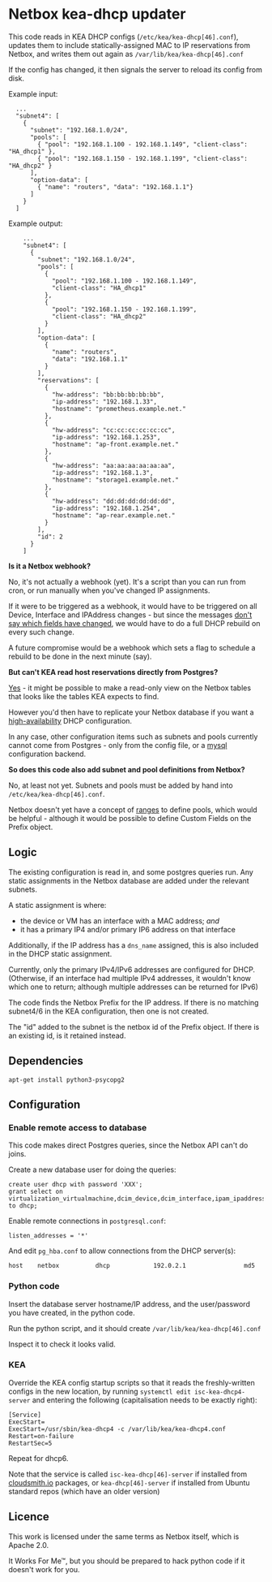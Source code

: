# Netbox kea-dhcp updater

This code reads in KEA DHCP configs (`/etc/kea/kea-dhcp[46].conf`),
updates them to include statically-assigned MAC to IP reservations from
Netbox, and writes them out again as `/var/lib/kea/kea-dhcp[46].conf`

If the config has changed, it then signals the server to reload its config
from disk.

Example input:

```
  ...
  "subnet4": [
    {
      "subnet": "192.168.1.0/24",
      "pools": [
        { "pool": "192.168.1.100 - 192.168.1.149", "client-class": "HA_dhcp1" },
        { "pool": "192.168.1.150 - 192.168.1.199", "client-class": "HA_dhcp2" }
      ],
      "option-data": [
        { "name": "routers", "data": "192.168.1.1"}
      ]
    }
  ]
```

Example output:

```
    ...
    "subnet4": [
      {
        "subnet": "192.168.1.0/24",
        "pools": [
          {
            "pool": "192.168.1.100 - 192.168.1.149",
            "client-class": "HA_dhcp1"
          },
          {
            "pool": "192.168.1.150 - 192.168.1.199",
            "client-class": "HA_dhcp2"
          }
        ],
        "option-data": [
          {
            "name": "routers",
            "data": "192.168.1.1"
          }
        ],
        "reservations": [
          {
            "hw-address": "bb:bb:bb:bb:bb",
            "ip-address": "192.168.1.33",
            "hostname": "prometheus.example.net."
          },
          {
            "hw-address": "cc:cc:cc:cc:cc:cc",
            "ip-address": "192.168.1.253",
            "hostname": "ap-front.example.net."
          },
          {
            "hw-address": "aa:aa:aa:aa:aa:aa",
            "ip-address": "192.168.1.3",
            "hostname": "storage1.example.net."
          },
          {
            "hw-address": "dd:dd:dd:dd:dd:dd",
            "ip-address": "192.168.1.254",
            "hostname": "ap-rear.example.net."
          }
        ],
        "id": 2
      }
    ]
```

**Is it a Netbox webhook?**

No, it's not actually a webhook (yet).  It's a script than you can run from
cron, or run manually when you've changed IP assignments.

If it were to be triggered as a webhook, it would have to be triggered on
all Device, Interface and IPAddress changes - but since the messages
[don't say which fields have changed](https://github.com/netbox-community/netbox/issues/3451),
we would have to do a full DHCP rebuild on every such change.

A future compromise would be a webhook which sets a flag to schedule a
rebuild to be done in the next minute (say).

**But can't KEA read host reservations directly from Postgres?**

[Yes](https://kea.readthedocs.io/en/v1_6_0/arm/admin.html#postgresql) - it
might be possible to make a read-only view on the Netbox tables that looks
like the tables KEA expects to find.

However you'd then have to replicate your Netbox database if you want a
[high-availability](https://kea.readthedocs.io/en/v1_6_0/arm/hooks.html#ha-high-availability)
DHCP configuration.

In any case, other configuration items such as subnets and pools currently
cannot come from Postgres - only from the config file, or a
[mysql](https://kea.readthedocs.io/en/v1_6_0/arm/config.html#cb-components)
configuration backend.

**So does this code also add subnet and pool definitions from Netbox?**

No, at least not yet.  Subnets and pools must be added by hand into
`/etc/kea/kea-dhcp[46].conf`.

Netbox doesn't yet have a concept of [ranges](https://github.com/netbox-community/netbox/issues/834)
to define pools, which would be helpful - although it would be possible
to define Custom Fields on the Prefix object.

## Logic

The existing configuration is read in, and some postgres queries run.  Any
static assignments in the Netbox database are added under the relevant
subnets.

A static assignment is where:

* the device or VM has an interface with a MAC address; *and*
* it has a primary IP4 and/or primary IP6 address on that interface

Additionally, if the IP address has a `dns_name` assigned, this is also
included in the DHCP static assignment.

Currently, only the primary IPv4/IPv6 addresses are configured for DHCP.
(Otherwise, if an interface had multiple IPv4 addresses, it wouldn't know
which one to return; although multiple addresses can be returned for IPv6)

The code finds the Netbox Prefix for the IP address.  If there is no
matching subnet4/6 in the KEA configuration, then one is not created.

The "id" added to the subnet is the netbox id of the Prefix object.
If there is an existing id, is it retained instead.

## Dependencies

```
apt-get install python3-psycopg2
```

## Configuration

### Enable remote access to database

This code makes direct Postgres queries, since the Netbox API can't do
joins.

Create a new database user for doing the queries:

```
create user dhcp with password 'XXX';
grant select on virtualization_virtualmachine,dcim_device,dcim_interface,ipam_ipaddress,ipam_prefix to dhcp;
```

Enable remote connections in `postgresql.conf`:

```
listen_addresses = '*'
```

And edit `pg_hba.conf` to allow connections from the DHCP server(s):

```
host    netbox          dhcp            192.0.2.1                md5
```

### Python code

Insert the database server hostname/IP address, and the user/password you
have created, in the python code.

Run the python script, and it should create `/var/lib/kea/kea-dhcp[46].conf`

Inspect it to check it looks valid.

### KEA

Override the KEA config startup scripts so that it reads the freshly-written
configs in the new location, by running `systemctl edit
isc-kea-dhcp4-server` and entering the following (capitalisation needs to be
exactly right):

```
[Service]
ExecStart=
ExecStart=/usr/sbin/kea-dhcp4 -c /var/lib/kea/kea-dhcp4.conf
Restart=on-failure
RestartSec=5
```

Repeat for dhcp6.

Note that the service is called `isc-kea-dhcp[46]-server` if installed from
[cloudsmith.io](https://cloudsmith.io/~isc/repos/kea-1-6/setup/#formats-deb)
packages, or `kea-dhcp[46]-server` if installed from Ubuntu standard
repos (which have an older version)

## Licence

This work is licensed under the same terms as Netbox itself, which is Apache
2.0.

It Works For Me™, but you should be prepared to hack python code if it
doesn't work for you.
